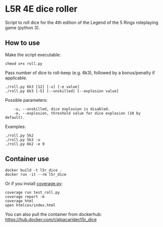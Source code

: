 # L5R 4E dice roller

Script to roll dice for the 4th edition of the Legend of the 5 Rings roleplaying game (python 3).

## How to use

Make the script executable:
```shell
chmod u+x roll.py
```

Pass number of dice to roll-keep (e.g. 6k3), followed by a bonus/penalty if applicable.
```shell
./roll.py 6k3 [12] [-u] [-e value]
./roll.py 6k3 [-5] [--unskilled] [--explosion value]
```

Possible parameters:
```shell
    -u, --unskilled, dice explosion is disabled.
    -e, --explosion, threshold value for dice explosion (10 by default).
```

Examples:
```shell
./roll.py 5k2
./roll.py 5k3 -u
./roll.py 6k2 -e 9
```

## Container use

```shell
docker build -t l5r_dice .
docker run -it --rm l5r_dice
```

Or if you install [coverage.py](https://coverage.readthedocs.io/en/latest/):
```shell
coverage run test_roll.py
coverage report -m
coverage html
open htmlcov/index.html
```

You can also pull the container from dockerhub:
https://hub.docker.com/r/alpacarider/l5r_dice

